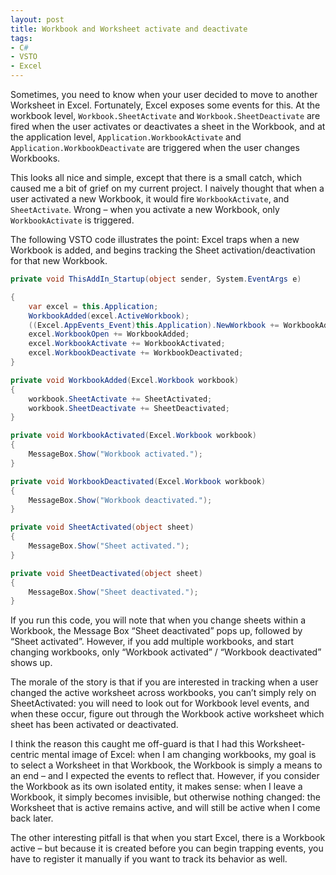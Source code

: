 ```yaml
---
layout: post
title: Workbook and Worksheet activate and deactivate
tags:
- C#
- VSTO
- Excel
---
```


Sometimes, you need to know when your user decided to move to another Worksheet in Excel. Fortunately, Excel exposes some events for this. At the workbook level, `Workbook.SheetActivate` and `Workbook.SheetDeactivate` are fired when the user activates or deactivates a sheet in the Workbook, and at the application level, `Application.WorkbookActivate` and `Application.WorkbookDeactivate` are triggered when the user changes Workbooks.

This looks all nice and simple, except that there is a small catch, which caused me a bit of grief on my current project. I naively thought that when a user activated a new Workbook, it would fire `WorkbookActivate`, and `SheetActivate`. Wrong – when you activate a new Workbook, only `WorkbookActivate` is triggered.

The following VSTO code illustrates the point: Excel traps when a new Workbook is added, and begins tracking the Sheet activation/deactivation for that new Workbook. 

``` csharp
private void ThisAddIn_Startup(object sender, System.EventArgs e)

{
    var excel = this.Application;
    WorkbookAdded(excel.ActiveWorkbook);
    ((Excel.AppEvents_Event)this.Application).NewWorkbook += WorkbookAdded;
    excel.WorkbookOpen += WorkbookAdded;
    excel.WorkbookActivate += WorkbookActivated;
    excel.WorkbookDeactivate += WorkbookDeactivated;
}

private void WorkbookAdded(Excel.Workbook workbook)
{
    workbook.SheetActivate += SheetActivated;
    workbook.SheetDeactivate += SheetDeactivated;
}

private void WorkbookActivated(Excel.Workbook workbook)
{
    MessageBox.Show("Workbook activated.");
}

private void WorkbookDeactivated(Excel.Workbook workbook)
{
    MessageBox.Show("Workbook deactivated.");
}

private void SheetActivated(object sheet)
{
    MessageBox.Show("Sheet activated.");
}

private void SheetDeactivated(object sheet)
{
    MessageBox.Show("Sheet deactivated.");
}
```

If you run this code, you will note that when you change sheets within a Workbook, the Message Box “Sheet deactivated” pops up, followed by “Sheet activated”. However, if you add multiple workbooks, and start changing workbooks, only “Workbook activated” / “Workbook deactivated” shows up.

The morale of the story is that if you are interested in tracking when a user changed the active worksheet across workbooks, you can’t simply rely on SheetActivated: you will need to look out for Workbook level events, and when these occur, figure out through the Workbook active worksheet which sheet has been activated or deactivated.

I think the reason this caught me off-guard is that I had this Worksheet-centric mental image of Excel: when I am changing workbooks, my goal is to select a Worksheet in that Workbook, the Workbook is simply a means to an end – and I expected the events to reflect that. However, if you consider the Workbook as its own isolated entity, it makes sense: when I leave a Workbook, it simply becomes invisible, but otherwise nothing changed: the Worksheet that is active remains active, and will still be active when I come back later.

The other interesting pitfall is that when you start Excel, there is a Workbook active – but because it is created before you can begin trapping events, you have to register it manually if you want to track its behavior as well.
